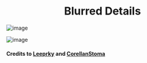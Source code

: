 <h1 align=center> Blurred Details </h1>


![image](https://user-images.githubusercontent.com/73035923/113742454-a628fc80-96d0-11eb-9175-f0c6b07a390a.png)

![image](https://user-images.githubusercontent.com/73035923/113742588-c062da80-96d0-11eb-9984-89a1c6fa098e.png)


#### Credits to [Leeprky](https://github.com/leeprky) and [CorellanStoma](https://github.com/corellanstoma)
